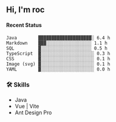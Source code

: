 ## Hi, I'm roc

<!--START_SECTION:waka-->
#### Recent Status

```text
Java        ▓▓▓▓▓▓▓▓▓▓▓▓▓▓▓▓▓▓▓▓░ 6.4 h
Markdown    ▓▓▓░░░░░░░░░░░░░░░░░ 1.1 h
SQL         ▓░░░░░░░░░░░░░░░░░░░ 0.5 h
TypeScript  ▓░░░░░░░░░░░░░░░░░░░░ 0.3 h
CSS         ▓░░░░░░░░░░░░░░░░░░░░ 0.1 h
Image (svg) ▓░░░░░░░░░░░░░░░░░░░░ 0.1 h
YAML        ▓░░░░░░░░░░░░░░░░░░░░ 0.0 h
```
<!--END_SECTION:waka-->

### 🛠️ Skills
- Java
- Vue | Vite
- Ant Design Pro

